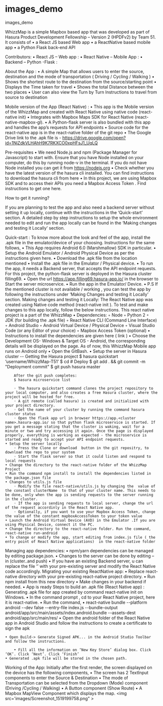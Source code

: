 # images_demo
images_demo


WhizzMap is a simple Mapbox based app that was developed as part of Hasura Product Development Fellowship – Version 2 (HPDFv2) by Team 51. It consists of 
    • a React JS based Web app
    • a ReactNative based mobile app 
    • a Python Flask back-end API
    
Contributors:
    • React JS – Web app : 		<link to Github profile>
    • React Native – Mobile App :	<link to Github profile>
    • Backend – Python -Flask :	<link to Github profile>
    
About the App :
    • A simple Map that allows users to enter the source, destination and the mode of transportation ( Driving / Cycling / Walking )
    • Shows the shortest route to the destination from the source/starting point
    • Displays the Time taken for travel 
    • Shows the total Distance between the two places
    • User can also view the Turn by Turn Instructions to travel from source to destination

Mobile version of the App (React Native) :
    • This app is the Mobile version of the WhizzMap and created with React Native  using native code (react-native init) 
    • Integrates with Mapbox Maps SDK for React Native  (react-native-mapbox-gl). 
    • A Python-flask server is also bundled with this app and  handles the app’s requests for API endpoints
    • Source code for the react-native app is in the react-native folder of the git repo
    • The Google Drive link to the .apk file is  - https://drive.google.com/open?id=1NjZdkVLHAhH9K7RKXCO0xpHFsJ1_UqLQ
      
Pre-requisites
    • We need Node.js and npm (Package Manager for Javascript) to start with. Ensure that you have Node installed on your computer, do this by running node-v in the terminal. If you do not have Node installed you can get it from https://nodejs.org
    • Check whether  you have the latest version of the hasura cli installed. You can find instructions to download the  hasura cli from here
    • In this project, we are using Mapbox SDK and to access their APIs you need a Mapbox Access Token . Find instructions to get one here.
      
How to get it running?

If you are planning to test the app and also need a backend server without setting it up locally, continue with the instructions in the ‘Quick-start’ section.
A detailed step by step instructions to setup the whole environment needed to edit and run the app locally can be found in the ‘Making changes and testing it  Locally’ section.

Quick-start :
      To know more about the look and feel of the app, install the .apk file in the emulator/device of your choosing. Instructions for the same follows,
    • This App requires Android 6.0 (Marshmallow) SDK in particular.
    • Setup the Android Emulator / Android Physical Device as per the instructions given here.
    • Download the .apk file from the location mentioned 
    • Install the .apk file in the Emulator / Physical device.
    • To run the app, it needs a Backend server, that accepts the API endpoint requests. For this project, the python-flask server is deployed in the Hasura cluster filling69.
    • Open the url https://app.filling69.hasura-app.io/ in the browser to Start the server microservice.
    • Run the app in the Emulator/ Device.
    • P.S If the mentioned cluster is not available / working , you can test the app by following the instructions under ‘Making Changes and testing it Locally’ section.
Making changes and testing it  Locally:
The React Native app was created using Native code method (react-native init <ProjectName>). To test and make changes to this app locally, follow the below instructions. This react native project is a part of the WhizzMap
    • Dependencies: 
        ◦ Node
        ◦ Python 2
        ◦ JDK (for building the .apk file)
        ◦ React Native CLI (Command  Line Interface)
        ◦ Android Studio 
        ◦ Android Virtual Device / Physical Device
        ◦ Visual Studio Code (or any Editor of your choice)
        ◦ Mapbox Access Token (optional)
    • Instructions to install the dependencies are given here ( link ) 
    • Choose the Development OS-  Windows  & Target OS - Android, the corresponding details will be displayed on the page. As of now, this WhizzMap Mobile app runs on Android only
    • Open the GitBash.
    • Setup the server in Hasura cluster -- Getting the Hasura project
  $ hasura quickstart ‘username/WhizzMap-T51’
		$ cd <projectname>
		# Deploy
		$ git add . && git commit -m "Deployment commit"
		$ git push hasura master

		After the git push completes:
		$ hasura microservice list

        ◦ The hasura quickstart command clones the project repository to your local computer, and also creates a free Hasura cluster, where the project will be hosted for free.
        ◦ A git remote (called hasura) is created and initialized with your project directory.	
        ◦ Get the name of your cluster by running the command hasura cluster status
        ◦ Open the flask app url in browser https://app.<cluster name>.hasura-app.io/ so that python flask microservice is started. If you get a message stating that the cluster is waking, wait for a minute or two and try accessing it again. Once the page is displayed properly, everything is working as expected - the microservice is started and ready to accept your API endpoint requests.
    • Setup the server locally
        ◦ Press the Clone or download  button in the git repositry, to download the repo to your system
        ◦ Start the flask server so that it could listen and respond to local requests
    • Change the directory to the react-native folder of the WhizzMap Project 
    • Run the command npm install to install the dependencies listed in the package.json file
    • Changes to utils.js file
        ◦ Modify the file react-native/utils.js by changing the  value of the constant clusterName  to that of your cluster name. This needs to be done, only when the app is sending requests to the server running in the cluster.
        ◦ If the app is sending requests to local server, change the url of the request accordinly in the React Native app.
        ◦ Optionally, if you want to use your Mapbox Access Token, change the value of the constant mapboxAccessToken to your token value
    • Launch the Android Virtual Device (AVD) in the Emulator .If you are using Physical Device, connect it the PC.
    • Change the directory to the react-native folder. Run the command, react-native run-android
    • To change or modify the app, start editing from index.js file ( the entry point of React Native applications)  in the react-native folder
Managing app dependencies:
    • npm/yarn dependencies  can be managed by editing package.json.
    • Changes to the server can be done by editing – in (cluster..and push)
    • If you have an existing Backend server, u can replace the file ‘’ with your pre-existing server and modify the React Native code accordingly.
Migrating your existing ReactNative app:
    • Replace react-native directory with your pre-existing react-native project directory.
    • Run npm install from this new directory
    • Make changes in your backend if needed.
    • App is ready
Steps to build an .apk file (React Native app) :
Generating .apk file for app created by command react-native init on Windows.
    • In the command prompt , cd to your React Native project, here it is react-native.
    • Run the command, 
    • react-native bundle --platform android --dev false --entry-file index.js --bundle-output android/app/src/main/assets/index.android.bundle --assets-dest android/app/src/main/res/ 
    • Open the android folder of the  React Native app in Android Studio and follow the instructions to create a certificate to sign the apk

    • Open Build-> Generate Signed APK... in the Android Studio Toolbar and follow the instructions.
    
        • Fill all the information on ‘New Key Store’ dialog box. Click ‘OK’. Click ‘Next’. Click ‘Finish’
    • Generated .apk file will be stored in the chosen path.
Working of the App:
Initially after the first render, the screen displayed on the device has the following components,
    • The screen has 2 TextInput components to enter the Source & Destination
    • The mode of Transportation can be selected from the  Dropdown (Mode) component (Driving /Cycling / Walking)
    • A Button component (Show Route) 
    • A Mapbox MapView Component which displays the map.
    <img src='images/Screenshot_1519199758.png" >
